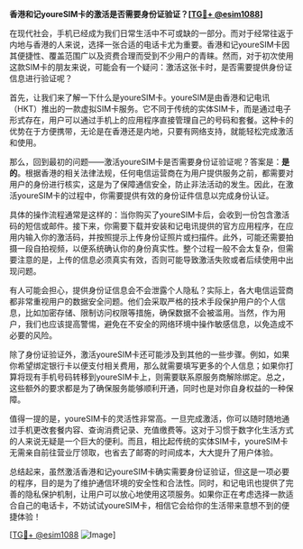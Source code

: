 **香港和记youreSIM卡的激活是否需要身份证验证？[[TG💪+ @esim1088](https://t.me/s/esim1088)]**

在现代社会，手机已经成为我们日常生活中不可或缺的一部分。而对于经常往返于内地与香港的人来说，选择一张合适的电话卡尤为重要。香港和记youreSIM卡因其便捷性、覆盖范围广以及资费合理而受到不少用户的青睐。然而，对于初次使用这款SIM卡的朋友来说，可能会有一个疑问：激活这张卡时，是否需要提供身份证信息进行验证呢？

首先，让我们来了解一下什么是youreSIM卡。youreSIM是由香港和记电讯（HKT）推出的一款虚拟SIM卡服务。它不同于传统的实体SIM卡，而是通过电子形式存在，用户可以通过手机上的应用程序直接管理自己的号码和套餐。这种卡的优势在于方便携带，无论是在香港还是内地，只要有网络支持，就能轻松完成激活和使用。

那么，回到最初的问题——激活youreSIM卡是否需要身份证验证呢？答案是：**是的**。根据香港的相关法律法规，任何电信运营商在为用户提供服务之前，都需要对用户的身份进行核实，这是为了保障通信安全，防止非法活动的发生。因此，在激活youreSIM卡的过程中，你需要提供有效的身份证件信息以完成身份认证。

具体的操作流程通常是这样的：当你购买了youreSIM卡后，会收到一份包含激活码的短信或邮件。接下来，你需要下载并安装和记电讯提供的官方应用程序，在应用内输入你的激活码，并按照提示上传身份证照片或扫描件。此外，可能还需要拍摄一段自拍视频，以便系统确认你的身份真实性。整个过程一般不会太复杂，但需要注意的是，上传的信息必须真实有效，否则可能导致激活失败或者后续使用中出现问题。

有人可能会担心，提供身份证信息会不会泄露个人隐私？实际上，各大电信运营商都非常重视用户的数据安全问题。他们会采取严格的技术手段保护用户的个人信息，比如加密存储、限制访问权限等措施，确保数据不会被滥用。当然，作为用户，我们也应该提高警惕，避免在不安全的网络环境中操作敏感信息，以免造成不必要的风险。

除了身份证验证外，激活youreSIM卡还可能涉及到其他的一些步骤。例如，如果你希望绑定银行卡以便支付相关费用，那么就需要填写更多的个人信息；如果你打算将现有手机号码转移到youreSIM卡上，则需要联系原服务商解除绑定。总之，这些额外的要求都是为了确保服务能够顺利开通，同时也是对你自身权益的一种保障。

值得一提的是，youreSIM卡的灵活性非常高。一旦完成激活，你可以随时随地通过手机更改套餐内容、查询消费记录、充值缴费等。这对于习惯于数字化生活方式的人来说无疑是一个巨大的便利。而且，相比起传统的实体SIM卡，youreSIM卡无需亲自前往营业厅领取，也省去了邮寄的时间成本，大大提升了用户体验。

总结起来，虽然激活香港和记youreSIM卡确实需要身份证验证，但这是一项必要的程序，目的是为了维护通信环境的安全性和合法性。同时，和记电讯也提供了完善的隐私保护机制，让用户可以放心地使用这项服务。如果你正在考虑选择一款适合自己的电话卡，不妨试试youreSIM卡，相信它会给你的生活带来意想不到的便捷体验！

[[TG💪+ @esim1088](https://t.me/s/esim1088) ![Image](https://i.postimg.cc/4NQfJmqS/Snipaste-2025-05-13-00-14-12.png)]